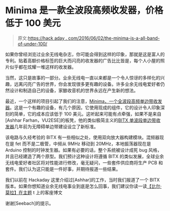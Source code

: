 # Minima 是一款全波段高频收发器，价格低于 100 美元

> 原文:[https://hack aday . com/2016/06/02/the-minima-is-a-all-band-of-under-100/](https://hackaday.com/2016/06/02/the-minima-is-an-all-band-hf-transceiver-for-under-100/)

如果你曾经浏览过业余无线电杂志，你可能会得到这样的印象，那就是这是富人的专利。贴着高额价格标签的巨大而闪亮的收发器的广告比比皆是，每个人小屋的照片似乎都在炫耀一堆这样的收发器。

当然，这只是故事的一部分。业余无线电一直以来都是一个令人惊讶的多样化的兴趣，远离闪亮广告的世界，你会发现很多更有趣的设备。许多业余无线电爱好者仍然设计和制造自己的设备，家酿收音机的世界永远在产生新的想法。

最近，一个这样的项目引起了我们的注意，[Minima，一个全波段高频单边带收发器](http://www.phonestack.com/farhan/minima.html)。这是一个有趣的设备，有几个原因，它使用现成的组件，它的设计令人印象深刻的简单，它的成本应该低于 100 美元。这听起来可能有点牵强，如果不是来自[Ashhar Farhan，VU2ESE]的板凳，他的类似极简主义的[BITX 单波段单边带收发器](http://www.phonestack.com/farhan/bitx.html)几年前为无障碍单边带建设设立了新标准。

该电路与久经考验的 BITX 有一些相似之处，使用双向放大器构建模块。混频器现在是 fet 而不是二极管，中频从 9MHz 移动到 20MHz，本地振荡器现在是 Arduino 控制的时钟发生器。如果有必要的话，整个系统被设计成死 bug 风格，并且已经建造了两个原型。我们预计这种设计将遵循 BITX 的类似发展，全球业余无线电爱好者社区将对性能进行修改，毫无疑问，一些套件供应商将生产 PCB 和套件。我们认为这只能是一件好事，并期待报道一些结果。

我们以前在 Hackaday 这里介绍过[Ashhar]的工作，当时我们报道了一个 BITX 版本。如果你想知道业余无线电事业到底是怎么回事，我们建议你读一读[【比尔·莫拉】在主题](http://hackaday.com/2013/09/23/guest-rant-ham-radio-hackers-paradise/) t 上的客座博文

谢谢[Seebach]的提示。